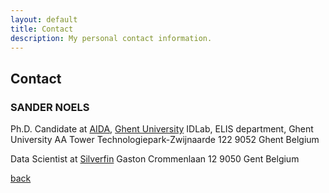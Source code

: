 ```yaml
---
layout: default
title: Contact
description: My personal contact information.
---
```


## Contact

### SANDER NOELS

Ph.D. Candidate at [AIDA](https://aida.ugent.be/), [Ghent University](https://www.ugent.be/en)
IDLab, ELIS department, Ghent University
AA Tower
Technologiepark-Zwijnaarde 122
9052 Ghent
Belgium

Data Scientist at [Silverfin](https://www.silverfin.com/)
Gaston Crommenlaan 12
9050 Gent
Belgium

[back](./)
